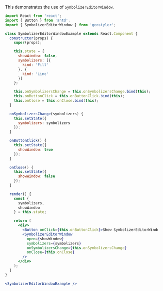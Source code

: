 <!--
 * Released under the BSD 2-Clause License
 *
 * Copyright © 2018-present, terrestris GmbH & Co. KG and GeoStyler contributors
 * All rights reserved.
 *
 * Redistribution and use in source and binary forms, with or without
 * modification, are permitted provided that the following conditions are met:
 *
 * * Redistributions of source code must retain the above copyright notice,
 *   this list of conditions and the following disclaimer.
 *
 * * Redistributions in binary form must reproduce the above copyright notice,
 *   this list of conditions and the following disclaimer in the documentation
 *   and/or other materials provided with the distribution.
 *
 * THIS SOFTWARE IS PROVIDED BY THE COPYRIGHT HOLDERS AND CONTRIBUTORS "AS IS"
 * AND ANY EXPRESS OR IMPLIED WARRANTIES, INCLUDING, BUT NOT LIMITED TO, THE
 * IMPLIED WARRANTIES OF MERCHANTABILITY AND FITNESS FOR A PARTICULAR PURPOSE
 * ARE DISCLAIMED. IN NO EVENT SHALL THE COPYRIGHT HOLDER OR CONTRIBUTORS BE
 * LIABLE FOR ANY DIRECT, INDIRECT, INCIDENTAL, SPECIAL, EXEMPLARY, OR
 * CONSEQUENTIAL DAMAGES (INCLUDING, BUT NOT LIMITED TO, PROCUREMENT OF
 * SUBSTITUTE GOODS OR SERVICES; LOSS OF USE, DATA, OR PROFITS; OR BUSINESS
 * INTERRUPTION) HOWEVER CAUSED AND ON ANY THEORY OF LIABILITY, WHETHER IN
 * CONTRACT, STRICT LIABILITY, OR TORT (INCLUDING NEGLIGENCE OR OTHERWISE)
 * ARISING IN ANY WAY OUT OF THE USE OF THIS SOFTWARE, EVEN IF ADVISED OF THE
 * POSSIBILITY OF SUCH DAMAGE.
 *
-->

This demonstrates the use of `SymbolizerEditorWindow`.

```jsx
import React from 'react';
import { Button } from 'antd';
import { SymbolizerEditorWindow } from 'geostyler';

class SymbolizerEditorWindowExample extends React.Component {
  constructor(props) {
    super(props);

    this.state = {
      showWindow: false,
      symbolizers: [{
        kind: 'Fill'
      }, {
        kind: 'Line'
      }]
    };

    this.onSymbolizersChange = this.onSymbolizersChange.bind(this);
    this.onButtonClick = this.onButtonClick.bind(this);
    this.onClose = this.onClose.bind(this);
  }

  onSymbolizersChange(symbolizers) {
    this.setState({
      symbolizers: symbolizers
    });
  }

  onButtonClick() {
    this.setState({
      showWindow: true
    });
  }

  onClose() {
    this.setState({
      showWindow: false
    });
  }

  render() {
    const {
      symbolizers,
      showWindow
    } = this.state;

    return (
      <div>
        <Button onClick={this.onButtonClick}>Show SymbolizerEditorWindow</Button>
        <SymbolizerEditorWindow
          open={showWindow}
          symbolizers={symbolizers}
          onSymbolizersChange={this.onSymbolizersChange}
          onClose={this.onClose}
        />
      </div>
    );
  }
}

<SymbolizerEditorWindowExample />
```

